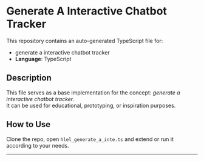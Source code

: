 # Generate A Interactive Chatbot Tracker

This repository contains an auto-generated TypeScript file for:

- generate a interactive chatbot tracker
- **Language**: TypeScript

## Description

This file serves as a base implementation for the concept: *generate a interactive chatbot tracker*.  
It can be used for educational, prototyping, or inspiration purposes.

## How to Use

Clone the repo, open `hlel_generate_a_inte.ts` and extend or run it according to your needs.

---


